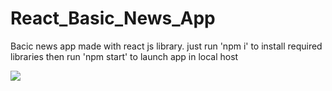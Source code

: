 # React_Basic_News_App
Bacic news app made with react js library.
just run 'npm i' to install required libraries 
then run 'npm start' to launch app in local host

![](capture.gif)